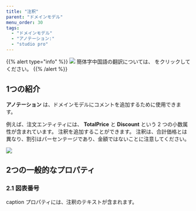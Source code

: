 ```yaml
---
title: "注釈"
parent: "ドメインモデル"
menu_order: 30
tags:
  - "ドメインモデル"
  - "アノテーション:"
  - "studio pro"
---
```


{{% alert type="info" %}}
<img src="attachments/chinese-translation/china.png" style="display: inline-block; margin: 0" /> 簡体字中国語の翻訳については、 [<unk> <unk> <unk>](https://cdn.mendix.tencent-cloud.com/documentation/refguide8/annotations.pdf) をクリックしてください。
{{% /alert %}}

## 1つの紹介

**アノテーション** は、ドメインモデルにコメントを追加するために使用できます。

例えば、注文エンティティには、 **TotalPrice** と **Discount** という 2 つの小数属性が含まれています。 注釈を追加することができます。 注釈は、合計価格とは異なり、割引はパーセンテージであり、金額ではないことに注意してください。

![](attachments/domain-model/16844036.png)

## 2つの一般的なプロパティ

### 2.1 図表番号

caption プロパティには、注釈のテキストが含まれます。
